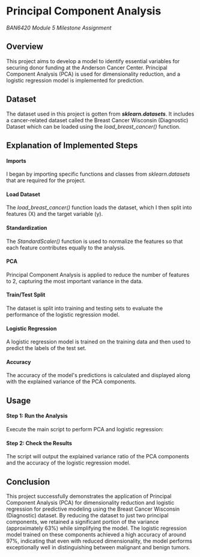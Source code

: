 # Principal Component Analysis
*BAN6420 Module 5 Milestone Assignment*

## Overview
This project aims to develop a model to identify essential variables for securing donor funding at the Anderson Cancer Center. Principal Component Analysis (PCA) is used for dimensionality reduction, and a logistic regression model is implemented for prediction.

## Dataset
The dataset used in this project is gotten from ***sklearn.datasets***. It includes a cancer-related dataset called the Breast Cancer Wisconsin (Diagnostic) Dataset which can be loaded using the *load_breast_cancer()* function.

## Explanation of Implemented Steps
#### Imports 
I began by importing specific functions and classes from *sklearn.datasets* that are required for the project.

#### Load Dataset 
The *load_breast_cancer()* function loads the dataset, which I then split into features (X) and the target variable (y).

#### Standardization 
The *StandardScaler()* function is used to normalize the features so that each feature contributes equally to the analysis.

#### PCA
Principal Component Analysis is applied to reduce the number of features to 2, capturing the most important variance in the data.

#### Train/Test Split 
The dataset is split into training and testing sets to evaluate the performance of the logistic regression model.

#### Logistic Regression
A logistic regression model is trained on the training data and then used to predict the labels of the test set.

#### Accuracy
The accuracy of the model's predictions is calculated and displayed along with the explained variance of the PCA components.

## Usage
#### Step 1: Run the Analysis
Execute the main script to perform PCA and logistic regression:

#### Step 2: Check the Results
The script will output the explained variance ratio of the PCA components and the accuracy of the logistic regression model.

## Conclusion
This project successfully demonstrates the application of Principal Component Analysis (PCA) for dimensionality reduction and logistic regression for predictive modeling using the Breast Cancer Wisconsin (Diagnostic) dataset. By reducing the dataset to just two principal components, we retained a significant portion of the variance (approximately 63%) while simplifying the model. The logistic regression model trained on these components achieved a high accuracy of around 97%, indicating that even with reduced dimensionality, the model performs exceptionally well in distinguishing between malignant and benign tumors.
